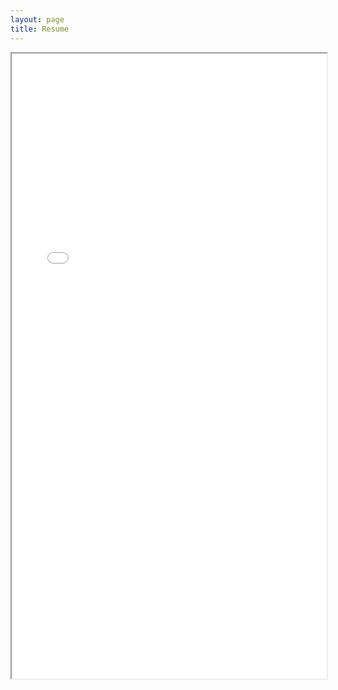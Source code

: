 ```yaml
---
layout: page
title: Resume
---
```


<iframe src="[images/Resume.pdf](https://rawcdn.githack.com/s-lasch/s-lasch.github.io/559f67d961ef20ebb5655e204ab26ca9bbf8a642/images/Resume.pdf)https://rawcdn.githack.com/s-lasch/s-lasch.github.io/559f67d961ef20ebb5655e204ab26ca9bbf8a642/images/Resume.pdf" height="1000px" width="100%"></iframe>
